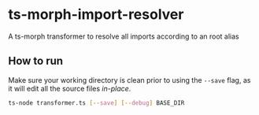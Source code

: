 # ts-morph-import-resolver
A ts-morph transformer to resolve all imports according to an root alias

## How to run
Make sure your working directory is clean prior to using the `--save` flag, as it will edit all the source files _in-place_.

```bash
ts-node transformer.ts [--save] [--debug] BASE_DIR
```
